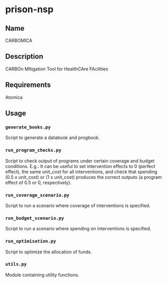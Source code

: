 # prison-nsp
## Name
CARBOMICA

## Description
CARBOn MItigation Tool for HealthCAre FAcilities​

## Requirements
Atomica

## Usage
### `generate_books.py`
Script to generate a databook and progbook.

### `run_program_checks.py`
Script to check output of programs under certain coverage and budget conditions.
E.g.: It can be useful to set intervention effects to 0 (perfect effect), the same unit_cost for all interventions, and check that spending (0.5 x unit_cost) or (1 x unit_cost) produces the correct outputs (a program effect of 0.5 or 0, respectively).

### `run_coverage_scenario.py`
Script to run a scenario where coverage of interventions is specified.

### `run_budget_scenario.py`
Script to run a scenario where spending on interventions is specified.

### `run_optimisation.py`
Script to optimize the allocation of funds.

### `utils.py`
Module containing utility functions.